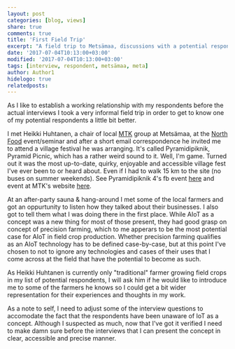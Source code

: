 ```yaml
---
layout: post
categories: [blog, views]
share: true
comments: true
title: 'First Field Trip'
excerpt: "A field trip to Metsämaa, discussions with a potential respondent and a great village festival"
date: '2017-07-04T10:13:00+03:00'
modified: '2017-07-04T10:13:00+03:00'
tags: [interview, respondent, metsämaa, meta]
author: Author1
hidelogo: true
relatedposts:
---
```

As I like to establish a working relationship with my respondents before the actual interviews I took a very informal field trip in order to get to know one of my potential respondents a little bit better.

I met Heikki Huhtanen, a chair of local [MTK](https://www.mtk.fi) group at Metsämaa, at the [North Food](https://startnorth.com/#/event/77) event/seminar and after a short email correspondence he invited me to attend a village festival he was arranging. It's called Pyramidipiknik, Pyramid Picnic, which has a rather weird sound to it. Well, I'm game. Turned out it was the most up-to-date, quirky, enjoyable and accessible village fest I've ever been to or heard about. Even if I had to walk 15 km to the site (no buses on summer weekends). See Pyramidipiknik 4's fb event [here](https://www.facebook.com/events/1865339067057762/) and event at MTK's website [here](http://www.kasvutarinoita.fi/tapahtumat/metsmaan-pyramidipiknik-4).

At an after-party sauna & hang-around I met some of the local farmers and got an oppurtunity to listen how they talked about their businesses. I also got to tell them what I was doing there in the first place. While AIoT as a concept was a new thing for most of those present, they had good grasp on concept of precision farming, which to me apperars to be the most potential case for AIoT in field crop production. Whether precision farming qualifies as an AIoT technology has to be defined case-by-case, but at this point I've chosen to not to ignore any technologies and cases of their uses that I come across at the field that have the potential to become as such.

As Heikki Huhtanen is currently only "traditional" farmer growing field crops in my list of potential respondents, I will ask him if he would like to introduce me to some of the farmers he knows so I could get a bit wider representation for their experiences and thoughts in my work.

As a note to self, I need to adjust some of the interview questions to accomodate the fact that the respondents have been unaware of IoT as a concept. Although I suspected as much, now that I've got it verified I need to make damn sure before the interviews that I can present the concept in clear, accessible and precise manner.